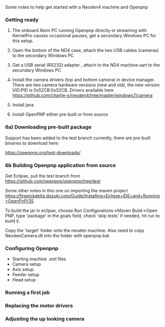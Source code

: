 Some notes to help get started with a Neoden4 machine and Openpnp

### Getting ready
1) The onboard Atom PC running Openpnp directly or streaming with KernelPro causes occasional pauses, get a secondary Windows PC for this setup.

2) Open the bottom of the ND4 case, attach the two USB cables (cameras) to the secondary Windows PC

3) Get a USB serial (RS232) adapter <link>, attach to the ND4 machine uart to the secondary Windows PC

4) Install the camera drivers (top and bottom camera) in device manager. There are two camera hardware versions (new and old), the new version VID:PID is 0x52CB:0x52CB. Drivers available here https://github.com/charlie-x/neoden4/tree/master/windows7/camera

5) Install java 

6) Install OpenPNP either pre-built or from source

### 6a) Downloading pre-built package

Support has been added to the test branch currently, there are pre-built binaries to download here:

https://openpnp.org/test-downloads/

### 6b Building Openpnp application from source

Get Eclipse, pull the test branch from
https://github.com/openpnp/openpnp/tree/test

Some other notes in this one on importing the maven project
https://firepickdelta.dozuki.com/Guide/Installing+Eclipse+IDE+and+Running+OpenPnP/35

To build the jar in eclipse, choose Run Configurations->Maven Build->Open PNP, type 'package' in the goals field, check 'skip tests' if needed, hit run to build it.

Copy the 'target' folder onto the neoden machine. Also need to copy NeodenCamera.dll into the folder with openpnp.bat.

### Configuring Openpnp
- Starting machine .xml files
- Camera setup
- Axis setup
- Feeder setup
- Head setup

### Running a first job

### Replacing the motor drivers

### Adjusting the up looking camera